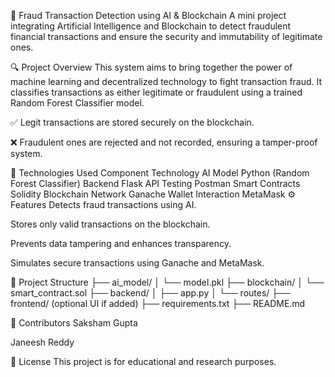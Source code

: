 🚨 Fraud Transaction Detection using AI & Blockchain
A mini project integrating Artificial Intelligence and Blockchain to detect fraudulent financial transactions and ensure the security and immutability of legitimate ones.

🔍 Project Overview
This system aims to bring together the power of machine learning and decentralized technology to fight transaction fraud. It classifies transactions as either legitimate or fraudulent using a trained Random Forest Classifier model.

✅ Legit transactions are stored securely on the blockchain.

❌ Fraudulent ones are rejected and not recorded, ensuring a tamper-proof system.

🧠 Technologies Used
Component	Technology
AI Model	Python (Random Forest Classifier)
Backend	Flask
API Testing	Postman
Smart Contracts	Solidity
Blockchain Network	Ganache
Wallet Interaction	MetaMask
⚙️ Features
Detects fraud transactions using AI.

Stores only valid transactions on the blockchain.

Prevents data tampering and enhances transparency.

Simulates secure transactions using Ganache and MetaMask.

📁 Project Structure
├── ai_model/
│   └── model.pkl
├── blockchain/
│   └── smart_contract.sol
├── backend/
│   ├── app.py
│   └── routes/
├── frontend/ (optional UI if added)
├── requirements.txt
├── README.md

🤝 Contributors
Saksham Gupta

Janeesh Reddy

📜 License
This project is for educational and research purposes.
